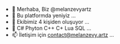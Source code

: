 - 👋 Merhaba, Biz @melanzevyartz
- 👀 Bu platformda yeniyiz ...
- 🌱 Ekibimiz 4 kişiden oluşuyor ...
- 💞️ C# Phyton C++ C+ Lua SQL ...
- 📫 İletişim için contact@melanzevy.artz ...
